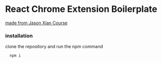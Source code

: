 # React Chrome Extension Boilerplate

[made from Jason Xian Course](https://www.udemy.com/course/chrome-extension)

### installation

clone the repository and run the npm command

```bash
  npm i
```
